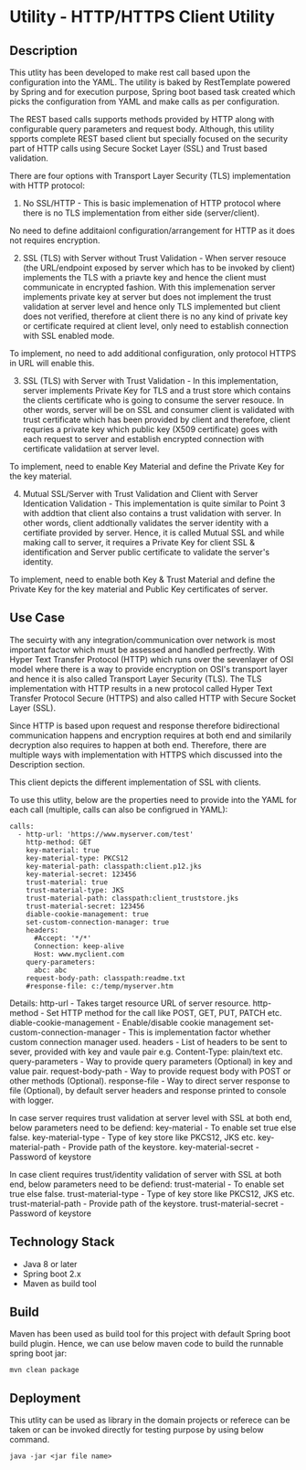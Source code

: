 # Utility - HTTP/HTTPS Client Utility

## Description
This utlity has been developed to make rest call based upon the configuration into the YAML. The utility is baked by RestTemplate powered by Spring and for execution purpose, Spring boot based task created which picks the configuration from YAML and make calls as per configuration.

The REST based calls supports methods provided by HTTP along with configurable query parameters and request body. Although, this utility spports complete REST based client but specially focused on the security part of HTTP calls using Secure Socket Layer (SSL) and Trust based validation.

There are four options with Transport Layer Security (TLS) implementation with HTTP protocol:
1. No SSL/HTTP - This is basic implemenation of HTTP protocol where there is no TLS implementation from either side (server/client).

No need to define additaionl configuration/arrangement for HTTP as it does not requires encryption.

2. SSL (TLS) with Server without Trust Validation - When server resouce (the URL/endpoint exposed by server which has to be invoked by client) implements the TLS with a priavte key and hence the client must communicate in encrypted fashion. With this implemenation server implements private key at server but does not implement the trust validation at server level and hence only TLS implemented but client does not verified, therefore at client there is no any kind of private key or certificate required at client level, only need to establish connection with SSL enabled mode.

To implement, no need to add additional configuration, only protocol HTTPS in URL will enable this.

3. SSL (TLS) with Server with Trust Validation - In this implementation, server implements Private Key for TLS and a trust store which contains the clients certificate who is going to consume the server resouce. In other words, server will be on SSL and consumer client is validated with trust certificate which has been provided by client and therefore, client requries a private key which public key (X509 certificate) goes with each request to server and establish encrypted connection with certificate validatiion at server level.

To implement, need to enable Key Material and define the Private Key for the key material.

4. Mutual SSL/Server with Trust Validation and Client with Server Identication Validation - This implementation is quite similar to Point 3 with addtion that client also contains a trust validation with server. In other words, client addtionally validates the server identity with a certifiate provided by server. Hence, it is called Mutual SSL and while making call to server, it requires a Private Key for client SSL & identification and Server public certificate to validate the server's identity.

To implement, need to enable both Key & Trust Material and define the Private Key for the key material and Public Key certificates of server.

## Use Case
The secuirty with any integration/communication over network is most important factor which must be assessed and handled perfrectly. With Hyper Text Transfer Protocol (HTTP) which runs over the sevenlayer of OSI model where there is a way to provide encryption on OSI's transport layer and hence it is also called Transport Layer Security (TLS). The TLS implementation with HTTP results in a new protocol called Hyper Text Transfer Protocol Secure (HTTPS) and also called HTTP with Secure Socket Layer (SSL).

Since HTTP is based upon request and response therefore bidirectional communication happens and encryption requires at both end and similarily decryption also requires to happen at both end. Therefore, there are multiple ways with implementation with HTTPS which discussed into the Description section.

This client depicts the different implementation of SSL with clients.

To use this utlity, below are the properties need to provide into the YAML for each call (multiple, calls can also be configrued in YAML):
```
calls:
  - http-url: 'https://www.myserver.com/test'
    http-method: GET
    key-material: true
    key-material-type: PKCS12
    key-material-path: classpath:client.p12.jks
    key-material-secret: 123456
    trust-material: true
    trust-material-type: JKS
    trust-material-path: classpath:client_truststore.jks
    trust-material-secret: 123456
    diable-cookie-management: true
    set-custom-connection-manager: true
    headers:
      #Accept: '*/*'
      Connection: keep-alive
      Host: www.myclient.com
    query-parameters:
      abc: abc
    request-body-path: classpath:readme.txt
    #response-file: c:/temp/myserver.htm
```

Details:
http-url - Takes target resource URL of server resource.
http-method - Set HTTP method for the call like POST, GET, PUT, PATCH etc.
diable-cookie-management - Enable/disable cookie management
set-custom-connection-manager - This is implementation factor whether custom connection manager used.
headers - List of headers to be sent to sever, provided with key and vaule pair e.g. Content-Type: plain/text etc.
query-parameters - Way to provide query parameters (Optional) in key and value pair.
request-body-path - Way to provide request body with POST or other methods (Optional).
response-file - Way to direct server response to file (Optional), by default server headers and response printed to console with logger.

In case server requires trust validation at server level with SSL at both end, below parameters need to be defiend:
key-material - To enable set true else false.
key-material-type - Type of key store like PKCS12, JKS etc.
key-material-path - Provide path of the keystore.
key-material-secret - Password of keystore

In case client requires trust/identity validation of server with SSL at both end, below parameters need to be defiend:
trust-material - To enable set true else false.
trust-material-type - Type of key store like PKCS12, JKS etc.
trust-material-path - Provide path of the keystore.
trust-material-secret - Password of keystore

## Technology Stack
- Java 8 or later
- Spring boot 2.x
- Maven as build tool



## Build
Maven has been used as build tool for this project with default Spring boot build plugin.
Hence, we can use below maven code to build the runnable spring boot jar:

```
mvn clean package
```

## Deployment 
This utlity can be used as library in the domain projects or referece can be taken or can be invoked directly for testing purpose by using below command.

```
java -jar <jar file name>
```

